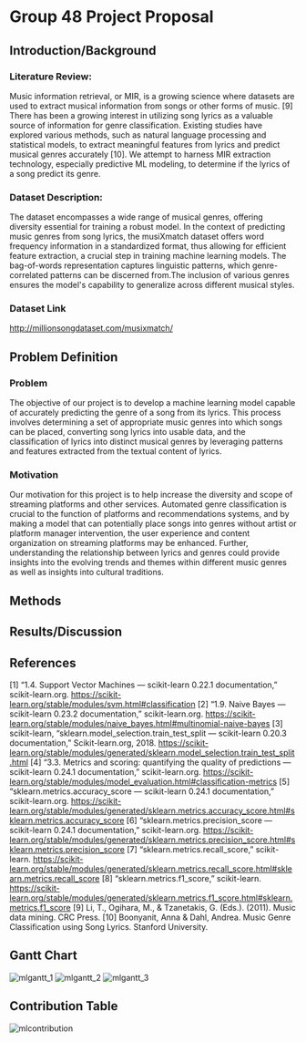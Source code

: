 # Group 48 Project Proposal
## Introduction/Background
### Literature Review:
Music information retrieval, or MIR, is a growing science where datasets are used to extract musical information from songs or other forms of music. [9] There has been a growing interest in utilizing song lyrics as a valuable source of information for genre classification. Existing studies have explored various methods, such as natural language processing and statistical models, to extract meaningful features from lyrics and predict musical genres accurately [10]. We attempt to harness MIR extraction technology, especially predictive ML modeling, to determine if the lyrics of a song predict its genre. 

### Dataset Description:
The dataset encompasses a wide range of musical genres, offering diversity essential for training a robust model. In the context of predicting music genres from song lyrics, the musiXmatch dataset offers word frequency information in a standardized format, thus allowing for efficient feature extraction, a crucial step in training machine learning models. The bag-of-words representation captures linguistic patterns, which genre-correlated patterns can be discerned from.The inclusion of various genres ensures the model's capability to generalize across different musical styles.

### Dataset Link
http://millionsongdataset.com/musixmatch/ 
## Problem Definition
### Problem
The objective of our project is to develop a machine learning model capable of accurately predicting the genre of a song from its lyrics. This process involves determining a set of appropriate music genres into which songs can be placed, converting song lyrics into usable data, and the classification of lyrics into distinct musical genres by leveraging patterns and features extracted from the textual content of lyrics.

### Motivation
Our motivation for this project is to help increase the diversity and scope of streaming platforms and other services. Automated genre classification is crucial to the function of platforms and recommendations systems, and by making a model that can potentially place songs into genres without artist or platform manager intervention, the user experience and content organization on streaming platforms may be enhanced. Further, understanding the relationship between lyrics and genres could provide insights into the evolving trends and themes within different music genres as well as insights into cultural traditions.

## Methods
## Results/Discussion

## References
[1] “1.4. Support Vector Machines — scikit-learn 0.22.1 documentation,” scikit-learn.org. https://scikit-learn.org/stable/modules/svm.html#classification
[2] “1.9. Naive Bayes — scikit-learn 0.23.2 documentation,” scikit-learn.org. https://scikit-learn.org/stable/modules/naive_bayes.html#multinomial-naive-bayes
[3] scikit-learn, “sklearn.model_selection.train_test_split — scikit-learn 0.20.3 documentation,” Scikit-learn.org, 2018. https://scikit-learn.org/stable/modules/generated/sklearn.model_selection.train_test_split.html
[4] “3.3. Metrics and scoring: quantifying the quality of predictions — scikit-learn 0.24.1 documentation,” scikit-learn.org. https://scikit-learn.org/stable/modules/model_evaluation.html#classification-metrics
[5] “sklearn.metrics.accuracy_score — scikit-learn 0.24.1 documentation,” scikit-learn.org. https://scikit-learn.org/stable/modules/generated/sklearn.metrics.accuracy_score.html#sklearn.metrics.accuracy_score
[6] “sklearn.metrics.precision_score — scikit-learn 0.24.1 documentation,” scikit-learn.org. https://scikit-learn.org/stable/modules/generated/sklearn.metrics.precision_score.html#sklearn.metrics.precision_score
[7] “sklearn.metrics.recall_score,” scikit-learn. https://scikit-learn.org/stable/modules/generated/sklearn.metrics.recall_score.html#sklearn.metrics.recall_score
[8] “sklearn.metrics.f1_score,” scikit-learn. https://scikit-learn.org/stable/modules/generated/sklearn.metrics.f1_score.html#sklearn.metrics.f1_score
[9]  Li, T., Ogihara, M., & Tzanetakis, G. (Eds.). (2011). Music data mining. CRC Press.
[10] Boonyanit, Anna & Dahl, Andrea. Music Genre Classification using Song Lyrics. Stanford University.

## Gantt Chart
![mlgantt_1](https://github.gatech.edu/storage/user/70451/files/3bcd8922-2d1d-4232-adce-ce0541a0e797)
![mlgantt_2](https://github.gatech.edu/storage/user/70451/files/6359d49c-dfab-46a5-9c07-5a43acd085da)
![mlgantt_3](https://github.gatech.edu/storage/user/70451/files/b2adf859-a980-450a-b2a4-37c987700c45)

## Contribution Table
![mlcontribution](https://github.gatech.edu/storage/user/70451/files/7c7df4a3-1266-487f-8964-bd1e48ad75e8)
